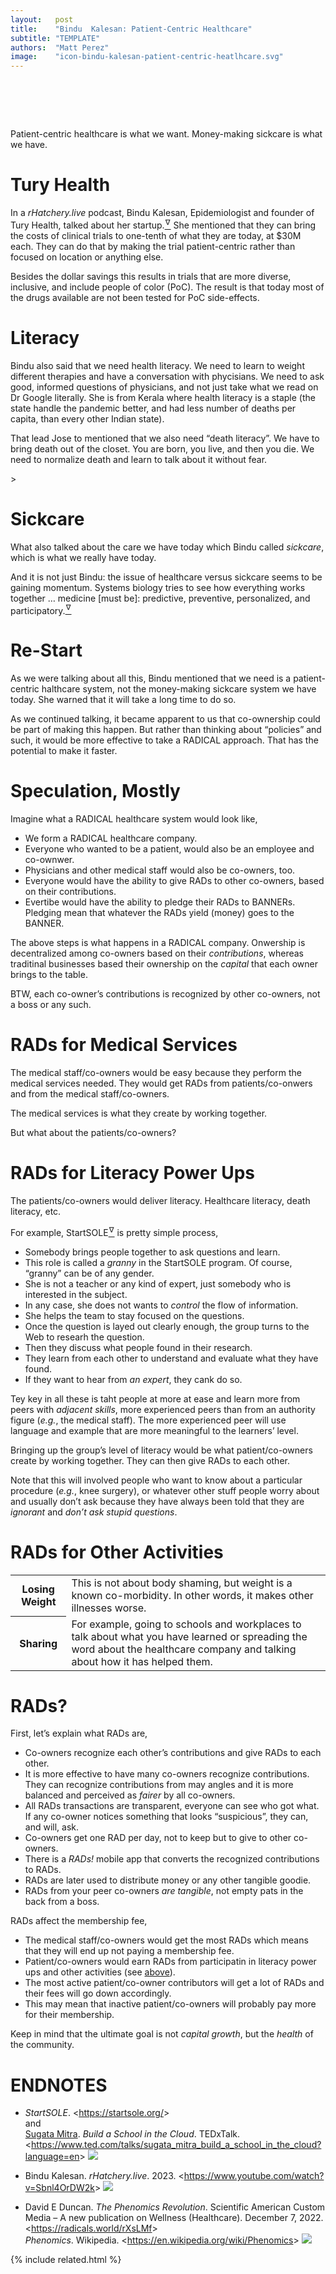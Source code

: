 ```yaml
---
layout:   post
title:    "Bindu  Kalesan: Patient-Centric Healthcare"
subtitle: "TEMPLATE"
authors:  "Matt Perez"
image:    "icon-bindu-kalesan-patient-centric-heatlhcare.svg"
---
```


<div style="display:none;">
 <p>Patient-centric healthcare is what we need and want. Money-making sickcare is what we have.</p>
</div>

<h1>&nbsp;</h1>
 <p>Patient-centric healthcare is what we want. Money-making sickcare is what we have.</p>

<h1>Tury Health</h1>
 <p>In a <em>rHatchery.live</em> podcast, Bindu Kalesan, Epidemiologist and founder of Tury Health, talked about her startup.<a href="#en02"><sup id="bm02">&hairsp;&nabla;&hairsp;</sup></a> She mentioned that they can bring the costs of clinical trials to one-tenth of what they are today, at $30M each. They can do that by making the trial patient-centric rather than focused on location or anything else.</p>
 <p>Besides the dollar savings this results in trials that are more diverse, inclusive, and include people of color (PoC). The result is that today most of the drugs available are not been tested for PoC side-effects.</p>

<h1>Literacy</h1>
 <p>Bindu also said that we need health literacy. We need to learn to weight different therapies and have a conversation with phycisians. We need to ask good, informed questions of physicians, and not just take what we read on Dr Google literally. She is from Kerala where health literacy is a staple (the state handle the pandemic better, and had less number of deaths per capita, than every other Indian state).</p>
 <p>That lead Jose to mentioned that we also need &ldquo;death literacy&rdquo;. We have to bring death out of the closet. You are born, you live, and then you die. We need to normalize death and learn to talk about it without fear.</p>>

<h1>Sickcare</h1>
 <p>What also talked about the care we have today which Bindu called <em>sickcare</em>, which is what we really have today.</p>
 <p>And it is not just Bindu: the issue of healthcare versus sickcare seems to be gaining momentum. <span class="_quotespan">Systems biology tries to see how everything works together &hellip; medicine [must be]: predictive, preventive, personalized, and participatory.</span><a href="#en03"><sup id="bm03">&hairsp;&nabla;&hairsp;</sup></a></p>

<h1>Re-Start</h1>
 <p>As we were talking about all this, Bindu mentioned that we need is <span class="_quotespan">a patient-centric halthcare system, not the money-making sickcare system we have today.</span> She warned that <span class="_quotespan">it will take a long time to do so.</span></p>
 <p>As we continued talking, it became apparent to us that co-ownership could be part of making this happen. But rather than thinking about &ldquo;policies&rdquo; and such, it would be more effective to take a <span class="_paradigm">RADICAL</span> approach. That has the potential to make it faster.</p>

<h1>Speculation, Mostly</h1>
 <p>Imagine what a <span class="_paradigm">RADICAL</span> healthcare system would look like,</p>
  <ul>
   <li>We form a <span class="_paradigm">RADICAL</span> healthcare company.</li>
   <li>Everyone who wanted to be a patient, would also be an employee and co-ownwer.</li>
   <li>Physicians and other medical staff would also be co-owners, too.</li>
   <li>Everyone would have the ability to give <span class="_paradigm">RAD</span>s to other co-owners, based on their contributions.</li>
   <li>Evertibe would have the ability to pledge their <span class="_paradigm">RAD</span>s to <span class="_paradigm">BANNER</span>s. Pledging mean that whatever the <span class="_paradigm">RAD</span>s yield (money) goes to the <span class="_paradigm">BANNER</span>.</li>
  </ul>
 <p>The above steps is what happens in a <span class="_paradigm">RADICAL</span> company. Onwership is decentralized among co-owners based on their <em>contributions</em>, whereas traditinal businesses based their ownership on the <em>capital</em> that each owner brings to the table.</p>
 <p>BTW, each co-owner&rsquo;s contributions is recognized by other co-owners, not a boss or any such.</p>

<h1><span class="_paradigm">RAD</span>s for Medical Services</h1>
 <p>The medical staff/co-owners would be easy because they perform the medical services needed. They would get <span class="_paradigm">RAD</span>s from patients/co-onwers and from the medical staff/co-owners.</p>
 <p>The medical services is what they create by working together.</p>
 <p>But what about the patients/co-owners?</p>

<h1><span class="_paradigm">RAD</span>s for Literacy Power Ups</h1>
 <p>The patients/co-owners would deliver literacy. Healthcare literacy, death literacy, etc.</p>
 <p>For example, StartSOLE<a href="#en01"><sup id="bm01">&hairsp;&nabla;&hairsp;</sup></a> is pretty simple process,</p>
  <ul>
   <li>Somebody brings people together to ask questions and learn.</li>
   <li>This role is called a <em>granny</em> in the StartSOLE program. Of course, &ldquo;granny&rdquo; can be of any gender.</li>
   <li>She is not a teacher or any kind of expert, just somebody who is interested in the subject.</li>
   <li>In any case, she does not wants to <em>control</em> the flow of information.</li>
   <li>She helps the team to stay focused on the questions.</li>
   <li>Once the question is layed out clearly enough, the group turns to the Web to researh the question.</li>
   <li>Then they discuss what people found in their research.</li>
   <li>They learn from each other to understand and evaluate what they have found.</li>
   <li>If they want to hear from <em>an expert</em>, they cank do so.</li>
  </ul>
 <p>Tey key in all these is taht people at more at ease and learn more from peers with <em>adjacent skills</em>, more experienced peers than from an authority figure (<em>e.g.</em>, the medical staff). The more experienced peer will use language and example that are more meaningful to the learners&rsquo; level.</p>
 <p>Bringing up the group&rsquo;s level of literacy would be what patient/co-owners create by working together. They can then give <span class="_paradigm">RAD</span>s to each other.</p>
 <p>Note that this will involved people who want to know about a particular procedure (<em>e.g.</em>, knee surgery), or whatever other stuff people worry about and usually don&rsquo;t ask because they have always been told that they are <em>ignorant</em> and <em>don&rsquo;t ask stupid questions</em>.</p>

<h1 id="rads-for-other-activities"><span class="_paradigm">RAD</span>s for Other Activities</h1>
 <div class="_center">
  <table class="_background">
   <tr>
    <th>Losing Weight</th>
    <td>This is not about body shaming, but weight is a known co-morbidity. In other words, it makes other illnesses worse.</td>
   </tr>
   <tr>
    <th>Sharing</th>
    <td>For example, going to schools and workplaces to talk about what you have learned or spreading the word about the healthcare company and talking about how it has helped them.</td>
   </tr>
  </table>
 </div>

<h1><span class="_paradigm">RAD</span>s?</h1>
 <p>First, let&rsquo;s explain what <span class="_paradigm">RAD</span>s are,</p>
  <ul>
   <li>Co-owners recognize each other&rsquo;s contributions and give <span class="_paradigm">RAD</span>s to each other.</li>
   <li>It is more effective to have many co-owners recognize contributions. They can recognize contributions from may angles and it is more balanced and perceived as <em>fairer</em> by all co-owners.</li>
   <li>All RADs transactions are transparent, everyone can see who got what. If any co-owner notices something that looks &ldquo;suspicious&rdquo;, they can, and will, ask.</li>
   <li>Co-owners get one <span class="_paradigm">RAD</span> per day, not to keep but to give to other co-owners.</li>
   <li>There is a <em><span class="_paradigm">RAD</span>s!</em> mobile app that converts the recognized contributions to <span class="_paradigm">RAD</span>s.</li>
   <li><span class="_paradigm">RAD</span>s are later used to distribute money or any other tangible goodie.</li>
   <li><span class="_paradigm">RAD</span>s from your peer co-owners <em>are tangible</em>, not empty pats in the back from a boss.</li>
  </ul>
 <p><span class="_paradigm">RAD</span>s affect the membership fee,</p>
  <ul>
   <li>The medical staff/co-owners would get the most <span class="_paradigm">RAD</span>s which means that they will end up not paying a membership fee.</li>
   <li>Patient/co-owners would earn <span class="_paradigm">RAD</span>s from participatin in literacy power ups and other activities (see <a href="rads-for-other-activities">above</a>).</li>
   <li>The most active patient/co-owner contributors will get a lot of <span class="_paradigm">RAD</span>s and their fees will go down accordingly.</li>
   <li>This may mean that inactive patient/co-owners will probably pay more for their membership.</li>
  </ul>
 <p>Keep in mind that the ultimate goal is not <em>capital growth</em>, but the <em>health</em> of the community.</p>

<h1 class="_section">ENDNOTES</h1>
 <ul>
  <li id="en01">
   <p class="_list-item">
    <em>StartSOLE</em>.
    &lt;<a href="https://startsole.org/" target="_blank">https://startsole.org/</a>&gt;<br>
    and<br>
    <a href="https://www.ted.com/speakers/sugata_mitra">Sugata Mitra</a>.
    <em>Build a School in the Cloud</em>.
    TEDxTalk.
    &lt;<a href="https://www.ted.com/talks/sugata_mitra_build_a_school_in_the_cloud?language=en" target="_blank">https://www.ted.com/talks/sugata_mitra_build_a_school_in_the_cloud?language=en</a>&gt;
    <a class="_uparrow" href="#bm01"><img src="/assets/img/arrow-up-icon.png"></a>
   </p>
  </li>
  <li id="en02">
   <p class="_list-item">
    Bindu Kalesan.
    <em>rHatchery.live</em>.
    2023.
    &lt;<a href="https://www.youtube.com/watch?v=Sbnl4OrDW2k" target="_blank">https://www.youtube.com/watch?v=Sbnl4OrDW2k</a>&gt;
    <a class="_uparrow" href="#bm02"><img src="/assets/img/arrow-up-icon.png"></a>
   </p>
  </li>
  <li id="en03">
   <p class="_list-item">
    David E Duncan.
    <em>The Phenomics Revolution</em>.
    Scientific American Custom Media &ndash; A new publication on Wellness (Healthcare).
    December 7, 2022.
    &lt;<a href="https://radicals.world/rXsLMf" target="_blank">https://radicals.world/rXsLMf</a>&gt;
    <br>
    <em>Phenomics</em>.
    Wikipedia.
    &lt;<a href="https://en.wikipedia.org/wiki/Phenomics" target="_blank">https://en.wikipedia.org/wiki/Phenomics</a>&gt;
    <a class="_uparrow" href="#bm03"><img src="/assets/img/arrow-up-icon.png"></a>
   </p>
  </li>
 </ul>

{% include related.html %}
